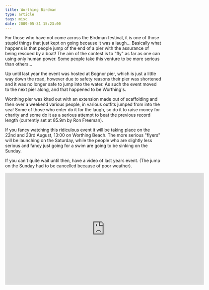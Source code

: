 ```yaml
---
title: Worthing Birdman
type: article
tags: misc
date: 2009-05-31 15:23:00
---
```


For those who have not come across the Birdman festival, it is one of those stupid things that just kept on going because it was a laugh... Basically what happens is that people jump of the end of a pier with the assurance of being rescued by a boat! The aim of the contest is to "fly" as far as one can using only human power. Some people take this venture to be more serious than others...

Up until last year the event was hosted at Bognor pier, which is just a little way down the road, however due to safety reasons their pier was shortened and it was no longer safe to jump into the water. As such the event moved to the next pier along, and that happened to be Worthing's.

Worthing pier was kited out with an extension made out of scaffolding and then over a weekend various people, in various outfits jumped from into the sea! Some of those who enter do it for the laugh, so do it to raise money for charity and some do it as a serious attempt to beat the previous record length (currently set at 85.9m by Ron Freeman).

If you fancy watching this ridiculous event it will be taking place on the 22nd and 23rd August, 13:00 on Worthing Beach. The more serious "flyers" will be launching on the Saturday, while the people who are slightly less serious and fancy just going for a swim are going to be sinking on the Sunday.

If you can't quite wait until then, have a video of last years event. (The jump on the Sunday had to be cancelled because of poor weather).

<div class="embedWrapper">
<iframe src="https://player.vimeo.com/video/1292222" width="640" height="361" frameborder="0" allow="autoplay; fullscreen" allowfullscreen></iframe>
</div>
